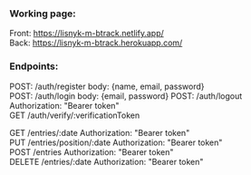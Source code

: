 ### Working page:  
Front: https://lisnyk-m-btrack.netlify.app/  
Back: https://lisnyk-m-btrack.herokuapp.com/  

### Endpoints:  
POST: /auth/register  body: {name, email, password}   
POST: /auth/login  body: {email, password}
POST: /auth/logout  Authorization: "Bearer token"  
GET /auth/verify/:verificationToken   

GET /entries/:date Authorization: "Bearer token"   
PUT /entries/position/:date  Authorization: "Bearer token"   
POST /entries Authorization: "Bearer token"   
DELETE /entries/:date   Authorization: "Bearer token"   



